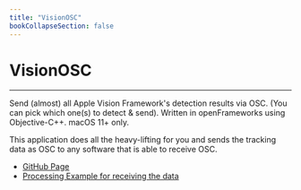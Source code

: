 ```yaml
---
title: "VisionOSC"
bookCollapseSection: false
---   
```


# VisionOSC

---

Send (almost) all Apple Vision Framework's detection results via OSC. (You can pick which one(s) to detect & send). Written in openFrameworks using Objective-C++. macOS 11+ only.

This application does all the heavy-lifting for you and sends the tracking data as OSC to any software that is able to receive OSC.

- [GitHub Page](https://github.com/LingDong-/VisionOSC)
- [Processing Example for receiving the data](https://github.com/LingDong-/VisionOSC/tree/main/demos/VisionOSCProcessingReceiver)